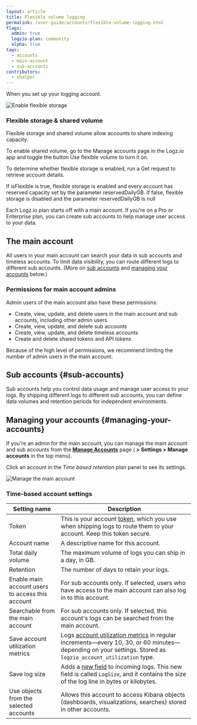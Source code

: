 ```yaml
---
layout: article
title: Flexible volume logging
permalink: /user-guide/accounts/flexible-volume-logging.html
flags:
  admin: true
  logzio-plan: community
  alpha: true
tags:
  - accounts
  - main-account
  - sub-accounts
contributors:
  - shalper
---
```


When you set up your logging account.


![Enable flexible storage](https://dytvr9ot2sszz.cloudfront.net/logz-docs/accounts/flexible-volume-enabled.png)


### Flexible storage & shared volume

Flexible storage and shared volume allow accounts to share indexing capacity.

To enable shared volume, go to the Manage accounts page in the Logz.io app and toggle the button Use flexible volume to turn it on.

To determine whether flexible storage is enabled, run a Get request to retrieve account details.

If isFlexible is true, flexible storage is enabled and every account has reserved capacity set by the parameter reservedDailyGB.
If false, flexible storage is disabled and the parameter reservedDailyGB is null



Each Logz.io plan starts off with a main account.
If you're on a Pro or Enterprise plan,
you can create sub accounts to help manage user access to your data.

## The main account

All users in your main account
can search your data in sub accounts and timeless accounts.
To limit data visibility,
you can route different logs to different sub accounts.
(More on [sub accounts](#sub-accounts) and [managing your accounts](#managing-your-accounts) below.)

### Permissions for main account admins

Admin users of the main account also have these permissions:

* Create, view, update, and delete users in the main account and sub accounts,
  including other admin users
* Create, view, update, and delete sub accounts
* Create, view, update, and delete timeless accounts
* Create and delete shared tokens and API tokens

Because of the high level of permissions,
we recommend limiting the number of admin users in the main account.

## Sub accounts {#sub-accounts}

Sub accounts help you control data usage and manage user access to your logs.
By shipping different logs to different sub accounts,
you can define data volumes and retention periods for independent environments.

## Managing your accounts {#managing-your-accounts}

If you're an admin for the main account,
you can manage the main account and sub accounts
from the [**Manage Accounts**](https://app.logz.io/#/dashboard/settings/manage-users) page
(**<i class="li li-gear"></i> > Settings > Manage accounts** in the top menu).

Click an account in the _Time based retention plan_ panel to see its settings.

![Manage the main account](https://dytvr9ot2sszz.cloudfront.net/logz-docs/accounts/accounts--manage-main-account.png)

### Time-based account settings

| Setting name | Description |
|---|---|
| Token | This is your account [token]({{site.baseurl}}/user-guide/tokens/), which you use when shipping logs to route them to your account. Keep this token secure. |
| Account name | A descriptive name for this account. |
| Total daily volume | The maximum volume of logs you can ship in a day, in GB. |
| Retention | The number of days to retain your logs. |
| Enable main account users to access this account | For sub accounts only. If selected, users who have access to the main account can also log in to this account.|
| Searchable from the main account | For sub accounts only. If selected, this account's logs can be searched from the main account. |
| Save account utilization metrics | Logs [account utilization metrics]({{site.baseurl}}/user-guide/accounts/monitor-account-usage.html#what-are-account-utilization-metrics) in regular increments—every 10, 30, or 60 minutes—depending on your settings. Stored as `logzio_account_utilization` type. |
| Save log size | Adds a [new field]({{site.baseurl}}/user-guide/accounts/monitor-account-usage.html#what-happens-when-i-save-log-size) to incoming logs. This new field is called `LogSize`, and it contains the size of the log line in bytes or kilobytes. |
| Use objects from the selected accounts | Allows this account to access Kibana objects (dashboards, visualizations, searches) stored in other accounts. |